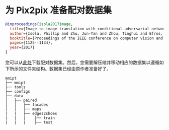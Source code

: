 # 为 Pix2pix 准备配对数据集

<!-- [DATASET] -->

```bibtex
@inproceedings{isola2017image,
  title={Image-to-image translation with conditional adversarial networks},
  author={Isola, Phillip and Zhu, Jun-Yan and Zhou, Tinghui and Efros, Alexei A},
  booktitle={Proceedings of the IEEE conference on computer vision and pattern recognition},
  pages={1125--1134},
  year={2017}
}
```

您可以从[此处](http://efrosgans.eecs.berkeley.edu/pix2pix/datasets/)下载配对数据集。然后，您需要解压缩并移动相应的数据集以遵循如下所示的文件夹结构。数据集已经由原作者准备好了。

```text
mmipt
├── mmipt
├── tools
├── configs
├── data
│   ├── paired
│   │   ├── facades
│   │   ├── maps
|   |   ├── edges2shoes
|   |   |    ├── train
|   |   |    ├── test
```

